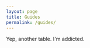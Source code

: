 ```yaml
---
layout: page
title: Guides
permalink: /guides/
---
```


<p>Yep, another table. I'm addicted.</p>


<div id="table-container" class="table-dark"></div>



<script src="https://code.jquery.com/jquery-3.6.0.min.js" integrity="sha256-/xUj+3OJU5yExlq6GSYGSHk7tPXikynS7ogEvDej/m4=" crossorigin="anonymous"></script>
<script src="https://cdnjs.cloudflare.com/ajax/libs/twitter-bootstrap/4.2.1/js/bootstrap.bundle.min.js"></script>
<script src="/js/jquery.csv.min.js"></script>
<script src="https://cdn.datatables.net/1.10.19/js/jquery.dataTables.min.js"></script>
<script src="https://cdn.datatables.net/1.10.19/js/dataTables.bootstrap4.min.js"></script>
<script src="/js/csv_to_html_table.js"></script>
<script>
    function linking(link){
    if (link)
      return "<a href='" + link + "' target='_blank'>Link</a>";
    else
      return "";
    }
    CsvToHtmlTable.init({
      csv_path: '/data/guides.csv', 
      element: 'table-container', 
      allow_download: false,
      csv_options: {separator: ',', delimiter: '"'},
      datatables_options: {
        "paging": false, 
        "autoWidth": false,
        "order": [],
        "columns": [
          { "width": "40%" }, // name
          { "width": "20%" }, // category
          { "width": "30%" }, // author
          { "width": "10%" }, // link
        ],
        custom_formatting: [[3, format_link]]
      }
    });
</script>
